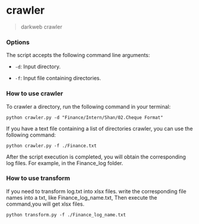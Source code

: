 # crawler
>
> darkweb crawler

### Options

The script accepts the following command line arguments:

- `-d`: Input directory.

- `-f`: Input file containing directories.

### How to use crawler

To crawler a directory, run the following command in your terminal:

```shell
python crawler.py -d "Finance/Intern/Shan/02.Cheque Format"

```

If you have a text file containing a list of directories crawler, you can use the following command:

```shell
python crawler.py -f ./Finance.txt

```

After the script execution is completed, you will obtain the corresponding log files.
For example, in the Finance_log folder.

### How to use transform

If you need to transform log.txt into xlsx files.
write the corresponding file names into a txt, like Finance_log_name.txt,
Then execute the command,you will get xlsx files.

```shell
python transform.py -f ./Finance_log_name.txt

```
